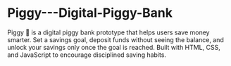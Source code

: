 # Piggy---Digital-Piggy-Bank
Piggy 🐷 is a digital piggy bank prototype that helps users save money smarter. Set a savings goal, deposit funds without seeing the balance, and unlock your savings only once the goal is reached. Built with HTML, CSS, and JavaScript to encourage disciplined saving habits.
